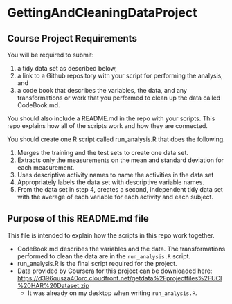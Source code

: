 # GettingAndCleaningDataProject

## Course Project Requirements

You will be required to submit: 

1) a tidy data set as described below, 
2) a link to a Github repository with your script for performing the analysis, and 
3) a code book that describes the variables, the data, and any transformations or work that you performed to clean up the data called CodeBook.md. 

You should also include a README.md in the repo with your scripts. This repo explains how all of the scripts work and how they are connected.

You should create one R script called run_analysis.R that does the following.

1. Merges the training and the test sets to create one data set.
2. Extracts only the measurements on the mean and standard deviation for each measurement.
3. Uses descriptive activity names to name the activities in the data set
4. Appropriately labels the data set with descriptive variable names.
5. From the data set in step 4, creates a second, independent tidy data set with the average of each variable for each activity and each subject.

## Purpose of this README.md file

This file is intended to explain how the scripts in this repo work together.

* CodeBook.md describes the variables and the data. The transformations performed to clean the data are in the `run_analysis.R` script.
* run_analysis.R is the final script required for the project.
* Data provided by Coursera for this project can be downloaded here: https://d396qusza40orc.cloudfront.net/getdata%2Fprojectfiles%2FUCI%20HAR%20Dataset.zip
  * It was already on my desktop when writing `run_analysis.R`.
